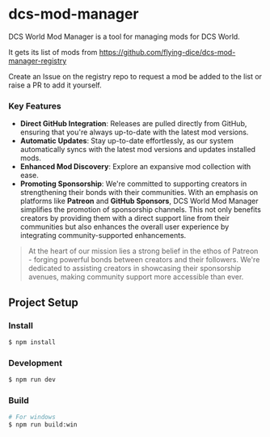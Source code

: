 # dcs-mod-manager

DCS World Mod Manager is a tool for managing mods for DCS World.

It gets its list of mods from https://github.com/flying-dice/dcs-mod-manager-registry

Create an Issue on the registry repo to request a mod be added to the list or raise a PR to add it yourself.

### Key Features

- **Direct GitHub Integration**: Releases are pulled directly from GitHub, ensuring that you're always up-to-date with the latest mod versions.
- **Automatic Updates**: Stay up-to-date effortlessly, as our system automatically syncs with the latest mod versions and updates installed mods.
- **Enhanced Mod Discovery**: Explore an expansive mod collection with ease.
- **Promoting Sponsorship**: We're committed to supporting creators in strengthening their bonds with their communities. With an emphasis on platforms like **Patreon** and **GitHub Sponsors**, DCS World Mod Manager simplifies the promotion of sponsorship channels. This not only benefits creators by providing them with a direct support line from their communities but also enhances the overall user experience by integrating community-supported enhancements.

> At the heart of our mission lies a strong belief in the ethos of Patreon - forging powerful bonds between creators and their followers. We're dedicated to assisting creators in showcasing their sponsorship avenues, making community support more accessible than ever.

## Project Setup

### Install

```bash
$ npm install
```

### Development

```bash
$ npm run dev
```

### Build

```bash
# For windows
$ npm run build:win
```
